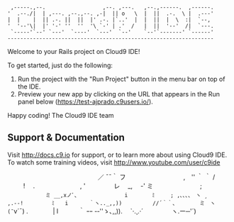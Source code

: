 
     ,-----.,--.                  ,--. ,---.   ,--.,------.  ,------.
    '  .--./|  | ,---. ,--.,--. ,-|  || o   \  |  ||  .-.  \ |  .---'
    |  |    |  || .-. ||  ||  |' .-. |`..'  |  |  ||  |  \  :|  `--, 
    '  '--'\|  |' '-' ''  ''  '\ `-' | .'  /   |  ||  '--'  /|  `---.
     `-----'`--' `---'  `----'  `---'  `--'    `--'`-------' `------'
    ----------------------------------------------------------------- 


Welcome to your Rails project on Cloud9 IDE!

To get started, just do the following:

1. Run the project with the "Run Project" button in the menu bar on top of the IDE.
2. Preview your new app by clicking on the URL that appears in the Run panel below (https://test-ajprado.c9users.io/).

Happy coding!
The Cloud9 IDE team


## Support & Documentation

Visit http://docs.c9.io for support, or to learn more about using Cloud9 IDE. 
To watch some training videos, visit http://www.youtube.com/user/c9ide


　　　　　　　　 　　　　　　  ／ ¯¯｀   フ 
　　　　　　　　　,　'' ｀ ｀ / 　 　   !　 
.　　　　　　　 , ' 　　　　 レ　 _,　 -' ミ 
　　　　　　　 ; 　 　 　 　 　`ミ __,xノﾞ､ 
　　　 　　 　 i　 　　　ﾐ　　　; ,､､､、　ヽ ¸ 
　　　 　　,.-‐! 　 　 　 ﾐ　　i　　　　｀ヽ.._,,)) 
　　 　　//´｀｀､　　　　 ミ　ヽ　　　　　(¯`v´¯) 
.　　　　| l　　 　｀ ｰｰ -‐''ゝ､,,)).　   `·.¸.·´ 
　　　 　ヽ.ー─'´)　


